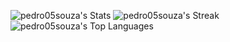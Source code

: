 ![pedro05souza's Stats](https://github-readme-stats.vercel.app/api?username=pedro05souza&theme=dark&show_icons=true&hide_border=false&count_private=true)
![pedro05souza's Streak](https://github-readme-streak-stats.herokuapp.com/?user=pedro05souza&theme=dark&hide_border=false)
![pedro05souza's Top Languages](https://github-readme-stats.vercel.app/api/top-langs/?username=pedro05souza&theme=dark&show_icons=true&hide_border=false&layout=compact)
